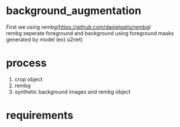 # background_augmentation
First we using rembg(https://github.com/danielgatis/rembg)   
rembg seperate foreground and background using foreground masks generated by model (ex) u2net)
# process
1. crop object
2. rembg
3. synthetic background images and rembg object

 # requirements
 
